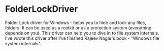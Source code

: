 # FolderLockDriver
Folder Lock driver for Windows - helps you to hide and lock any files, folders. It can be used as a rootkit or as a protection system (everything depends on you).
This driver can help you to dive in to file system internals. I've wrote this driver after I've finished Rajeev Nagar's book - "Windows file system internals".

